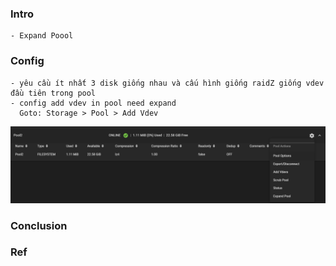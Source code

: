 
### Intro
    - Expand Poool

### Config
    - yêu cầu ít nhất 3 disk giống nhau và cấu hình giống raidZ giống vdev đầu tiên trong pool
    - config add vdev in pool need expand
      Goto: Storage > Pool > Add Vdev
   <p align="center"><img src="https://github.com/hieunt84/play-truenas/blob/master/images/config-expand-pool.PNG" /></p>    
    
### Conclusion

### Ref 